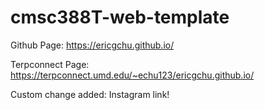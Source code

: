 # cmsc388T-web-template

Github Page: https://ericgchu.github.io/

Terpconnect Page: https://terpconnect.umd.edu/~echu123/ericgchu.github.io/


Custom change added: Instagram link!
